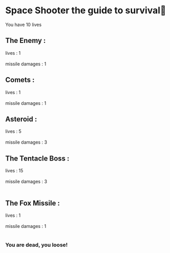 ﻿# Space Shooter the guide to survival👾

You have 10 lives

## The Enemy :
lives : 1
<br/><br/>
missile damages : 1

## Comets :
lives : 1
<br/><br/>
missile damages : 1

## Asteroid :
lives : 5
<br/><br/>
missile damages : 3
 
## The Tentacle Boss :
lives : 15
<br/><br/>
missile damages : 3
<br/><br/>

## The Fox Missile :
lives : 1
<br/><br/>
missile damages : 1
<br/><br/>


### You are dead, you loose!
